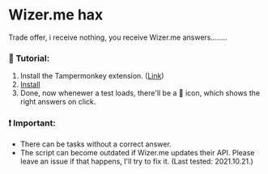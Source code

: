 # Wizer.me hax
Trade offer, i receive nothing, you receive Wizer.me answers........
### 🔮 Tutorial:
1. Install the Tampermonkey extension. ([Link](https://www.tampermonkey.net))
2. [Install](https://github.com/k3rielit/scripts/raw/main/wizerme/wizerme.user.js)
3. Done, now whenewer a test loads, there'll be a 🔮 icon, which shows the right answers on click.
### ❗ Important:
 - There can be tasks without a correct answer.
 - The script can become outdated if Wizer.me updates their API. Please leave an issue if that happens, I'll try to fix it. (Last tested: 2021.10.21.)
